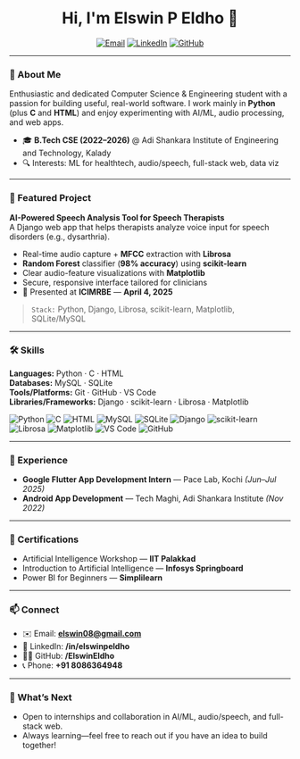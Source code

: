 <!-- Profile README for github.com/ElswinEldho -->

<h1 align="center">Hi, I'm Elswin P Eldho 👋</h1>

<p align="center">
  <a href="mailto:elswin08@gmail.com"><img alt="Email" src="https://img.shields.io/badge/Email-elswin08%40gmail.com-red"></a>
  <a href="https://linkedin.com/in/elswinpeldho"><img alt="LinkedIn" src="https://img.shields.io/badge/LinkedIn-elswinpeldho-blue"></a>
  <a href="https://github.com/ElswinEldho"><img alt="GitHub" src="https://img.shields.io/badge/GitHub-ElswinEldho-black"></a>
</p>

---

### 🚀 About Me
Enthusiastic and dedicated Computer Science & Engineering student with a passion for building useful, real-world software. I work mainly in **Python** (plus **C** and **HTML**) and enjoy experimenting with AI/ML, audio processing, and web apps.

- 🎓 **B.Tech CSE (2022–2026)** @ Adi Shankara Institute of Engineering and Technology, Kalady
- 🔍 Interests: ML for healthtech, audio/speech, full-stack web, data viz

---

### 🧪 Featured Project
**AI-Powered Speech Analysis Tool for Speech Therapists**  
A Django web app that helps therapists analyze voice input for speech disorders (e.g., dysarthria).

- Real-time audio capture + **MFCC** extraction with **Librosa**
- **Random Forest** classifier (**98% accuracy**) using **scikit-learn**
- Clear audio-feature visualizations with **Matplotlib**
- Secure, responsive interface tailored for clinicians
- 🎤 Presented at **ICIMRBE** — **April 4, 2025**

> `Stack:` Python, Django, Librosa, scikit-learn, Matplotlib, SQLite/MySQL

<!-- Optional: add links if/when public -->
<!-- [Demo](#) • [Paper/Slides](#) • [Code](#) -->

---

### 🛠️ Skills
**Languages:** Python · C · HTML  
**Databases:** MySQL · SQLite  
**Tools/Platforms:** Git · GitHub · VS Code  
**Libraries/Frameworks:** Django · scikit-learn · Librosa · Matplotlib

<p>
  <img src="https://img.shields.io/badge/Python-3776AB" alt="Python">
  <img src="https://img.shields.io/badge/C-A8B9CC" alt="C">
  <img src="https://img.shields.io/badge/HTML-E34F26" alt="HTML">
  <img src="https://img.shields.io/badge/MySQL-4479A1" alt="MySQL">
  <img src="https://img.shields.io/badge/SQLite-003B57" alt="SQLite">
  <img src="https://img.shields.io/badge/Django-092E20" alt="Django">
  <img src="https://img.shields.io/badge/scikit--learn-F7931E" alt="scikit-learn">
  <img src="https://img.shields.io/badge/Librosa-000000" alt="Librosa">
  <img src="https://img.shields.io/badge/Matplotlib-11557C" alt="Matplotlib">
  <img src="https://img.shields.io/badge/VS%20Code-007ACC" alt="VS Code">
  <img src="https://img.shields.io/badge/GitHub-181717" alt="GitHub">
</p>

---

### 💼 Experience
- **Google Flutter App Development Intern** — Pace Lab, Kochi *(Jun–Jul 2025)*
- **Android App Development** — Tech Maghi, Adi Shankara Institute *(Nov 2022)*

---

### 📜 Certifications
- Artificial Intelligence Workshop — **IIT Palakkad**  
- Introduction to Artificial Intelligence — **Infosys Springboard**  
- Power BI for Beginners — **Simplilearn**

---

### 📫 Connect
- ✉️ Email: **elswin08@gmail.com**
- 🔗 LinkedIn: **/in/elswinpeldho**
- 🧑‍💻 GitHub: **/ElswinEldho**
- 📞 Phone: **+91 8086364948**

---

### 📌 What’s Next
- Open to internships and collaboration in AI/ML, audio/speech, and full-stack web.
- Always learning—feel free to reach out if you have an idea to build together!
